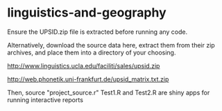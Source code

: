 # linguistics-and-geography
Ensure the UPSID.zip file is extracted before running any code.

Alternatively, download the source data here, extract them from their zip archives, and place them into a directory of your choosing.
 
 http://www.linguistics.ucla.edu/faciliti/sales/upsid.zip
 
 http://web.phonetik.uni-frankfurt.de/upsid_matrix.txt.zip
 
 Then, source "project_source.r"
 Test1.R and Test2.R are shiny apps for running interactive reports
